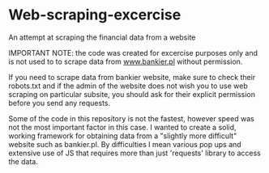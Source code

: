 # Web-scraping-excercise
An attempt at scraping the financial data from a website


IMPORTANT NOTE: the code was created for excercise purposes only and is not used to to scrape data from www.bankier.pl without permission.

If you need to scrape data from bankier website, make sure to check their robots.txt and if the admin of the website does not wish you to use web scraping on particular subsite, you should ask for their explicit permission before you send any requests.

Some of the code in this repository is not the fastest, however speed was not the most important factor in this case. I wanted to create a solid, working framework for obtaining data from a "slightly more difficult" website such as bankier.pl. By difficulties I mean various pop ups and extensive use of JS that requires more than just 'requests' library to access the data.
